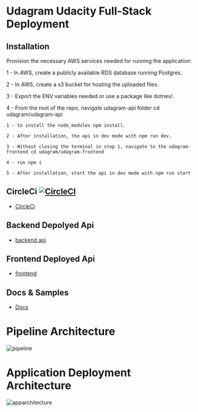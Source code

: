 # Udagram Udacity Full-Stack Deployment

## Installation

Provision the necessary AWS services needed for running the application:

1 - In AWS, create a publicly available RDS database running Postgres.

2 - In AWS, create a s3 bucket for hosting the uploaded files.

3 - Export the ENV variables needed or use a package like dotnev/.

4 - From the root of the repo, navigate udagram-api folder cd udagram/udagram-api

    1 - to install the node_modules npm install. 
  
    2 - After installation, the api in dev mode with npm run dev.
  
    3 - Without closing the terminal in step 1, navigate to the udagram-frontend cd udagram/udagram-frontend 
  
    4 - run npm i
    
    5 - After installation, start the api in dev mode with npm run start
    
   
 ## CircleCi  [![CircleCI](https://circleci.com/gh/sarahishamsaied/udagram.svg?style=svg)](https://circleci.com/gh/sarahishamsaied/udagram)
- [CircleCi](https://app.circleci.com/pipelines/github/sarahishamsaied/udagram/5/workflows/03e30959-ac8f-494d-8957-0bebc54b6e76/jobs/6)
## Backend Depolyed Api
- [backend api](http://udagram-api-dev.eba-ypi5tsnc.us-east-1.elasticbeanstalk.com)
## Frontend Deployed Api
- [frontend](http://sarahs-udagram-bucket.s3-website-us-east-1.amazonaws.com/)

## Docs & Samples

- [Docs](https://github.com/sarahishamsaied/udagram/tree/main/docs)


# Pipeline Architecture

![pipeline](https://user-images.githubusercontent.com/71923204/197065246-e4e5698e-d99a-4bf9-bfee-960938b50ed5.png)

# Application Deployment Architecture

![apparchitecture](https://user-images.githubusercontent.com/71923204/197065259-3c8c3b40-2e7e-4464-9ad2-0f177eb9f60e.png)
